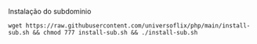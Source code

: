 Instalação do subdominio
 
    wget https://raw.githubusercontent.com/universoflix/php/main/install-sub.sh && chmod 777 install-sub.sh && ./install-sub.sh

